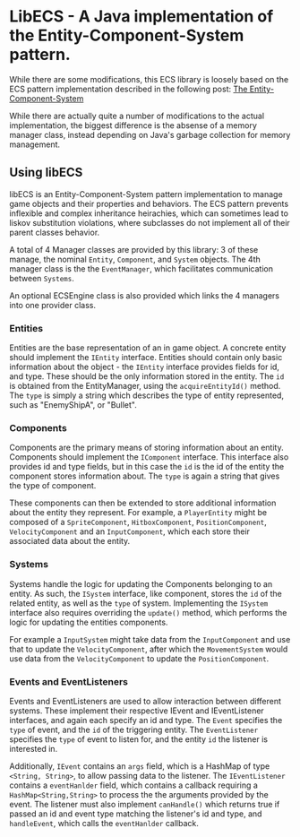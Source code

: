 # LibECS - A Java implementation of the Entity-Component-System pattern.

While there are some modifications, this ECS library is loosely based on the ECS pattern implementation described in the following post: [The Entity-Component-System](https://www.gamasutra.com/blogs/TobiasStein/20171122/310172/The_EntityComponentSystem__An_awesome_gamedesign_pattern_in_C_Part_1.php)

While there are actually quite a number of modifications to the actual implementation, the biggest difference is the absense of a memory manager class, instead depending on Java's garbage collection for memory management.

## Using libECS

libECS is an Entity-Component-System pattern implementation to manage game objects and their properties and behaviors. The ECS pattern prevents inflexible and complex inheritance heirachies, which can sometimes lead to liskov substitution violations, where subclasses do not implement all of their parent classes behavior.

A total of 4 Manager classes are provided by this library: 3 of these manage, the nominal `Entity`, `Component`, and `System` objects. The 4th manager class is the the `EventManager`, which facilitates communication between `Systems`.

An optional ECSEngine class is also provided which links the 4 managers into one provider class.

### Entities

Entities are the base representation of an in game object. A concrete entity should implement the `IEntity` interface. Entities should contain only basic information about the object - the `IEntity` interface provides fields for id, and type. These should be the only information stored in the entity. The `id` is obtained from the EntityManager, using the `acquireEntityId()` method. The `type` is simply a string which describes the type of entity represented, such as "EnemyShipA", or "Bullet".

### Components

Components are the primary means of storing information about an entity. Components should implement the `IComponent` interface. This interface also provides id and type fields, but in this case the `id` is the id of the entity the component stores information about. The `type` is again a string that gives the type of component.

These components can then be extended to store additional information about the entity they represent. For example, a `PlayerEntity` might be composed of a `SpriteComponent`, `HitboxComponent`, `PositionComponent`, `VelocityComponent` and an `InputComponent`, which each store their associated data about the entity.

### Systems

Systems handle the logic for updating the Components belonging to an entity. As such, the `ISystem` interface, like component, stores the `id` of the related entity, as well as the `type` of system. Implementing the `ISystem` interface also requires overriding the `update()` method, which performs the logic for updating the entities components.

For example a `InputSystem` might take data from the `InputComponent` and use that to update the `VelocityComponent`, after which the `MovementSystem` would use data from the `VelocityComponent` to update the `PositionComponent`.

### Events and EventListeners

Events and EventListeners are used to allow interaction between different systems. These implement their respective IEvent and IEventListener interfaces, and again each specify an id and type. The `Event` specifies the `type` of event, and the `id` of the triggering entity. The `EventListener` specifies the `type` of event to listen for, and the entity `id` the listener is interested in.

Additionally, `IEvent` contains an `args` field, which is a HashMap of type `<String, String>`, to allow passing data to the listener. The `IEventListener` contains a `eventHanlder` field, which contains a callback requiring a `HashMap<String,String>` to process the the arguments provided by the event. The listener must also implement `canHandle()` which returns true if passed an id and event type matching the listener's id and type, and `handleEvent`, which calls the `eventHanlder` callback.
